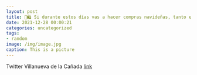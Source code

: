 ```yaml
---
layout: post
title: 🎁🛍 Si durante estos días vas a hacer compras navideñas, tanto en establecimientos como online, estas recomendaciones de la Comu...
date: 2021-12-28 00:00:21
categories: uncategorized
tags:
- random
image: /img/image.jpg
caption: This is a picture
---
```

Twitter Villanueva de la Cañada [link](https://twitter.com/AytoVDLCanada/status/1475410655943565314)
